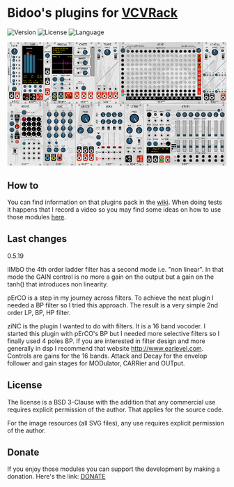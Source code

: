 # Bidoo's plugins for [VCVRack](https://vcvrack.com)

<!-- Version and License Badges -->
![Version](https://img.shields.io/badge/version-0.5.19-green.svg?style=flat-square)
![License](https://img.shields.io/badge/license-BSD3-blue.svg?style=flat-square)
![Language](https://img.shields.io/badge/language-C++-yellow.svg?style=flat-square)

![pack](/images/pack.png?raw=true "pack")

## How to

You can find information on that plugins pack in the [wiki](https://github.com/sebastien-bouffier/Bidoo/wiki). When doing tests it happens that I record a video so you may find some ideas on how to use those modules [here](https://www.youtube.com/bidoo).

## Last changes

0.5.19

lIMbO the 4th order ladder filter has a second mode i.e. "non linear". In that mode the GAIN control is no more a gain on the output but a gain on the tanh() that introduces non linearity.

pErCO is a step in my journey across filters. To achieve the next plugin I needed a BP filter so I tried this approach. The result is a very simple 2nd order LP, BP, HP filter.

ziNC is the plugin I wanted to do with filters. It is a 16 band vocoder. I started this plugin with pErCO's BP but I needed more selective filters so I finally used 4 poles BP.
If you are interested in filter design and more generally in dsp I recommend that website http://www.earlevel.com.
Controls are gains for the 16 bands. Attack and Decay for the envelop follower and gain stages for MODulator, CARRier and OUTput.


## License

The license is a BSD 3-Clause with the addition that any commercial use requires explicit permission of the author. That applies for the source code.

For the image resources (all SVG files), any use requires explicit permission of the author.

## Donate

If you enjoy those modules you can support the development by making a donation. Here's the link: [DONATE](https://paypal.me/sebastienbouffier)
